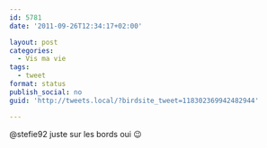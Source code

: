 ```yaml
---
id: 5781
date: '2011-09-26T12:34:17+02:00'

layout: post
categories:
  - Vis ma vie
tags:
  - tweet
format: status
publish_social: no
guid: 'http://tweets.local/?birdsite_tweet=118302369942482944'

---
```


@stefie92 juste sur les bords oui 😉